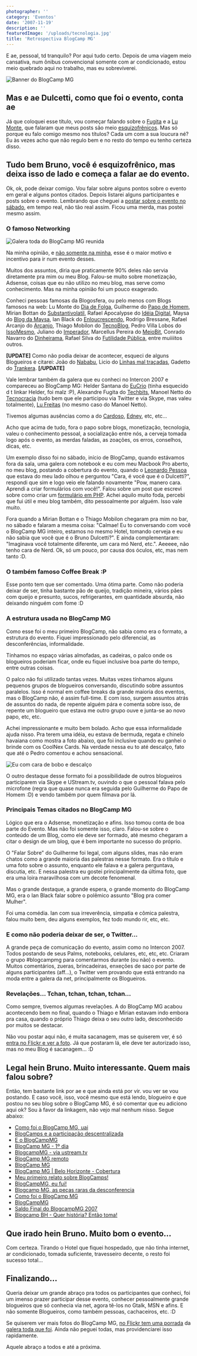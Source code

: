 ```yaml
---
photographer: ''
category: 'Eventos'
date: '2007-11-19'
description: ''
featuredImage: '/uploads/tecnologia.jpg'
title: 'Retrospectiva BlogCamp MG'
---
```


E ae, pessoal, td tranquilo? Por aqui tudo certo. Depois de uma viagem meio cansativa, num ônibus convencional somente com ar condicionado, estou meio quebrado aqui no trabalho, mas eu sobreviverei.

![Banner do BlogCamp MG](/uploads/banner-blogcamp-mg.jpg)

## Mas e ae Dulcetti, como que foi o evento, conta ae

Já que coloquei esse título, vou começar falando sobre o [Fugita](http://www.techbits.com.br/) e a [Lu Monte](http://diadefolga.com/), que falaram que meus posts são meio [esquizofrênicos](http://pt.wikipedia.org/wiki/Esquizofrenia). Mas só porque eu falo comigo mesmo nos títulos? Cada um com a sua loucura né? Eu às vezes acho que não regulo bem e no resto do tempo eu tenho certeza disso.

## Tudo bem Bruno, você é esquizofrênico, mas deixa isso de lado e começa a falar ae do evento.

Ok, ok, pode deixar comigo. Vou falar sobre alguns pontos sobre o evento em geral e alguns pontos citados. Depois listarei alguns participantes e posts sobre o evento. Lembrando que cheguei a [postar sobre o evento no sábado](/blogcamp-belo-horizonte-cobertura), em tempo real, não tão real assim. Ficou uma merda, mas postei mesmo assim.

### O famoso Networking

![Galera toda do BlogCamp MG reunida](/uploads/2043831762_3334b935ba.jpg)

Na minha opinião, e [não somente na minha](http://www.techbits.com.br/2007/03/27/barcamp-o-verdadeiro-social-networking/), esse é o maior motivo e incentivo para ir num evento desses.

Muitos dos assuntos, diria que praticamente 90% deles não servia diretamente pra mim ou meu Blog. Falou-se muito sobre monetização, Adsense, coisas que eu não utilizo no meu blog, mas serve como conhecimento. Mas na minha opinião foi um pouco exagerado.

Conheci pessoas famosas da Blogosfera, ou pelo menos com Blogs famosos na web: Lu Monte do [Dia de Folga](http://diadefolga.com/), Guilherme do [Papo de Homem](http://papodehomem.com.br/), Mirian Bottan do [Substantivolatil](http://substantivolatil.com/), Rafael Apocalypse do [Idéia Digital](http://www.ideiadigital.org/), Maysa do [Blog da Maysa](http://www.maysadecastro.com.br/blog/), Ian Black do [Enloucrescendo](http://www.interney.net/blogs/enloucrescendo/), Rodrigo Bressane, Rafael Arcanjo do [Arcanjo](http://arcanjo.org/), Thiago Mobilon do [TecnoBlog](http://tecnoblog.net/), Pedro Villa Lobos do [IssoMesmo](http://issomesmo.com/), Juliano do [Imperador](http://imperador.org/), Marcellus Pereira do [MeioBit](http://www.meiobit.com/), Conrado Navarro do [Dinheirama](http://dinheirama.com/), Rafael Silva do [Futilidade Pública](http://futilidadepublica.semjuizo.com/), entre muiiiitos outros.

**\[UPDATE\]** Como não podia deixar de acontecer, esqueci de alguns Blogueiros e citarei: João do [Nababu](http://www.nababu.org/), Licio do [Linhas mal traçadas](http://blog.licio.eti.br/), Gadetto do [Trankera](http://www.trankera.org/blog/). **\[/UPDATE\]**

Vale lembrar também da galera que eu conheci no Intercon 2007 e compareceu ao BlogCamp MG: Helder Santana do [EuCrio](http://blog.eucrio.com/) (tinha esquecido d t linkar Helder, foi malz :P), Alexandre Fugita do [Techbits](http://www.techbits.com.br/), Manoel Netto do [Tecnocracia](http://tecnocracia.com.br/) (tudo bem que ele participou via Twitter e via Skype, mas valeu totalmente), [Lu Freitas](http://www.ladybugbrazil.com/) (no mesmo caso do Manoel Netto).

Tivemos algumas ausências como a do [Cardoso](http://www.contraditorium.com/), [Edney](http://www.interney.net/), etc, etc...

Acho que acima de tudo, fora o papo sobre blogs, monetização, tecnologia, valeu o conhecimento pessoal, a socialização entre nós, a cerveja tomada logo após o evento, as merdas faladas, as zoações, os erros, conselhos, dicas, etc.

Um exemplo disso foi no sábado, início de BlogCamp, quando estávamos fora da sala, uma galera com notebook e eu com meu Macbook Pro aberto, no meu blog, postando a cobertura do evento, quando o [Leonardo Pessoa](http://www.leonardopessoa.com/) que estava do meu lado olhou e perguntou "Cara, é você que é o Dulcetti?", respondi que sim e logo veio ele falando novamente "Pow, manero cara. Aprendi a criar formulários com você!". Falou sobre um post que escrevi sobre como criar um [formulário em PHP](/formulario-em-php). Achei aquilo muito foda, percebi que fui útil e meu blog também, dito pessoalmente por alguém. Isso vale muito.

Fora quando a Mirian Bottan e o Thiago Mobilon chegaram pra mim no bar, no sábado e falaram a mesma coisa: "Calmae! Eu to conversando com você o BlogCamp MG inteiro, estamos no mesmo Hotel, tomando cerveja e eu não sabia que você que é o Bruno Dulcetti?". E ainda complementaram: "Imaginava você totalmente diferente, um cara mó Nerd, etc.". Aeeeee, não tenho cara de Nerd. Ok, só um pouco, por causa dos óculos, etc, mas nem tanto :D.

### O também famoso Coffee Break :P

Esse ponto tem que ser comentado. Uma ótima parte. Como não poderia deixar de ser, tinha bastante pão de queijo, tradição mineira, vários pães com queijo e presunto, sucos, refrigerantes, em quantidade absurda, não deixando ninguém com fome :D

### A estrutura usada no BlogCamp MG

Como esse foi o meu primeiro BlogCamp, não sabia como era o formato, a estrutura do evento. Fiquei impressionado pelo diferencial, as desconferências, informalidade.

Tínhamos no espaço várias almofadas, as cadeiras, o palco onde os blogueiros poderiam ficar, onde eu fiquei inclusive boa parte do tempo, entre outras coisas.

O palco não foi utilizado tantas vezes. Muitas vezes tínhamos alguns pequenos grupos de blogueiros conversando, discutindo sobre assuntos paralelos. Isso é normal em coffee breaks da grande maioria dos eventos, mas o BlogCamp não, é assim full-time. E com isso, surgem assuntos atrás de assuntos do nada, de repente alguém pára e comenta sobre isso, de repente um blogueiro que estava me outro grupo ouve e junta-se ao novo papo, etc, etc.

Achei impressionante e muito bem bolado. Acho que essa informalidade ajuda nisso. Pra terem uma idéia, eu estava de bermuda, regata e chinelo havaiana como mostra a foto abaixo, que foi inclusive quando eu ganhei o brinde com os CoolNex Cards. Na verdade nessa eu to até descalço, fato que até o Pedro comentou e achou sensacional.

![Eu com cara de bobo e descalço](/uploads/2040907195_b3ad3d142c.jpg)

O outro destaque desse formato foi a possibilidade de outros blogueiros participarem via Skype e UStream.tv, ouvindo o que o pessoal falava pelo microfone (regra que quase nunca era seguida pelo Guilherme do Papo de Homem :D) e vendo também por quem filmava por lá.

### Principais Temas citados no BlogCamp MG

Lógico que era o Adsense, monetização e afins. Isso tomou conta de boa parte do Evento. Mas não foi somente isso, claro. Falou-se sobre o conteúdo de um Blog, como ele deve ser formado, até mesmo chegaram a citar o design de um blog, que é bem importante no sucesso do próprio.

O "Falar Sobre" do Guilherme foi legal, com alguns slides, mas não eram chatos como a grande maioria das palestras nesse formato. Era o título e uma foto sobre o assunto, enquanto ele falava e a galera perguntava, discutia, etc. E nessa palestra eu gostei principalmente da última foto, que era uma loira maravilhosa com um decote fenomenal.

Mas o grande destaque, a grande espera, o grande momento do BlogCamp MG, era o Ian Black falar sobre o polêmico assunto "Blog pra comer Mulher".

Foi uma comédia. Ian com sua irreverência, simpatia e cômica palestra, falou muito bem, deu alguns exemplos, fez todo mundo rir, etc, etc.

### E como não poderia deixar de ser, o Twitter...

A grande peça de comunicação do evento, assim como no Intercon 2007. Todos postando de seus Palms, notebooks, celulares, etc, etc, etc. Criaram o grupo #blogcampmg para comentarmos durante (ou não) o evento. Muitos comentários, zueras, brincadeiras, enxeções de saco por parte de alguns participantes (aff...), o Twitter vem provando que está entrando na moda entre a galera da net, principalmente os Blogueiros.

### Revelações... Tchan, tchan, tchan, tchan...

Como sempre, tivemos algumas revelações. A do BlogCamp MG acabou acontecendo bem no final, quando o Thiago e Mirian estavam indo embora pra casa, quando o próprio Thiago deixa o seu outro lado, desconhecido por muitos se destacar.

Não vou postar aqui não, é muita sacanagem, mas se quiserem ver, é só [entra no Flickr e ver a foto](http://www.flickr.com/photos/rafacst/2044740776/). Já que postaram lá, ele deve ter autorizado isso, mas no meu Blog é sacanagem... :D

## Legal hein Bruno. Muito interessante. Quem mais falou sobre?

Então, tem bastante link por ae e que ainda está por vir. vou ver se vou postando. E caso você, isso, você mesmo que está lendo, blogueiro e que postou no seu blog sobre o BlogCamp MG, é só comentar que eu adiciono aqui ok? Sou à favor da linkagem, não vejo mal nenhum nisso. Segue abaixo:

- [Como foi o BlogCamp MG, uai](http://www.techbits.com.br/2007/11/18/como-foi-o-blogcamp-mg-uai/)
- [BlogCamps e a participação descentralizada](http://tecnocracia.com.br/arquivos/blogcamps-e-a-participacao-descentralizada)
- [E o BlogCampMG](http://www.maysadecastro.com.br/blog/2007/11/19/e-o-blogcampmg/)
- [BlogCamp MG - 1º dia](http://blog.eucrio.com/2007/11/17/blogcamp-mg-1%c2%ba-dia/)
- [BlogcampMG - via ustream.tv](http://www.ladybugbrazil.com/2007/11/17/blogcampmg-via-ustreamtv/)
- [BlogCamp MG remoto](http://meta.blog.br/blogcamp-mg-remoto/)
- [BlogCamp MG](http://www.leonardopessoa.com/2007/11/blogcamp-mg-2/)
- [BlogCamp MG | Belo Horizonte - Cobertura](/blogcamp-belo-horizonte-cobertura)
- [Meu primeiro relato sobre BlogCamps!](http://tecnoblog.net/archives/meu-primeiro-relato-sobre-blogcamps.php)
- [BlogCampMG, eu fui!](http://blog.licio.eti.br/2007/11/18/blogcampmg-eu-fui/)
- [Blogcamp MG, as peças raras da desconferencia](http://www.trankera.org/blog/2007/11/19/blogcamp-mg-as-pecas-raras-da-desconferencia/)
- [Como foi o BlogCamp MG](http://www.nababu.org/?p=1078)
- [BlogCampMG](http://www.ideiadigital.org/blogcampmg)
- [Saldo Final do BlogcampMG 2007](http://pvilla.com/saldo-final-do-blogcampmg-2007/)
- [Blogcamp BH - Quer história? Então toma!](http://substantivolatil.com/archives/blogcamp-bh-quer-historia-entao-toma.php)

## Que irado hein Bruno. Muito bom o evento...

Com certeza. Tirando o Hotel que fiquei hospedado, que não tinha internet, ar condicionado, tomada suficiente, travesseiro decente, o resto foi sucesso total...

## Finalizando...

Queria deixar um grande abraço pra todos os participantes que conheci, foi um imenso prazer participar desse evento, conhecer pessoalmente grande blogueiros que só conhecia via net, agora tê-los no Gtalk, MSN e afins. E não somente Blogueiros, como também pessoas, cachaceiros, etc. :D

Se quiserem ver mais fotos do BlogCamp MG, [no Flickr tem uma porrada](http://flickr.com/search/?q=blogcamp%20mg&w=all) da [galera toda que foi](http://flickr.com/search/?q=blogcampmg&w=all&s=int). Ainda não peguei todas, mas providenciarei isso rapidamente.

Aquele abraço a todos e até a próxima.
